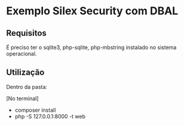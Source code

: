 # Exemplo Silex Security com DBAL



## Requisitos

É preciso ter o sqlite3, php-sqlite, php-mbstring instalado no sistema operacional.

## Utilização

Dentro da pasta:

[No terminal]
- composer install
- php -S 127.0.0.1:8000 -t web

